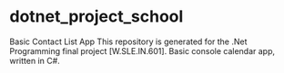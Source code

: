 # dotnet_project_school
Basic Contact List App
This repository is generated for the .Net Programming final project [W.SLE.IN.601].
Basic console calendar app, written in C#.
